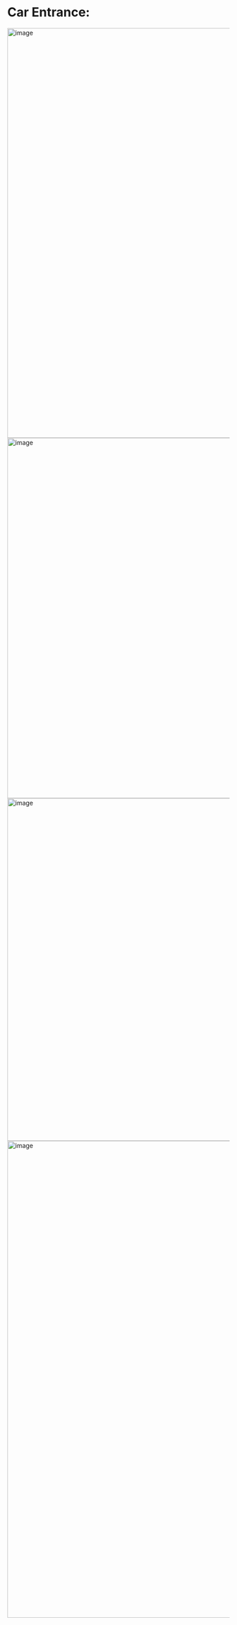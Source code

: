 # Car Entrance:

<img width="1142" height="928" alt="image" src="https://github.com/user-attachments/assets/5b195d63-f291-440c-9788-5298f3b6cede" />

<img width="1118" height="816" alt="image" src="https://github.com/user-attachments/assets/11378a43-bb66-44c5-9f49-2e2c2a9fb51a" />

<img width="758" height="776" alt="image" src="https://github.com/user-attachments/assets/b34c1312-2a8a-4714-bf80-6b8e65f06fe9" />

<img width="1920" height="1080" alt="image" src="https://github.com/user-attachments/assets/d66e3001-19fa-4cdc-8c1e-35dd92b9a364" />

